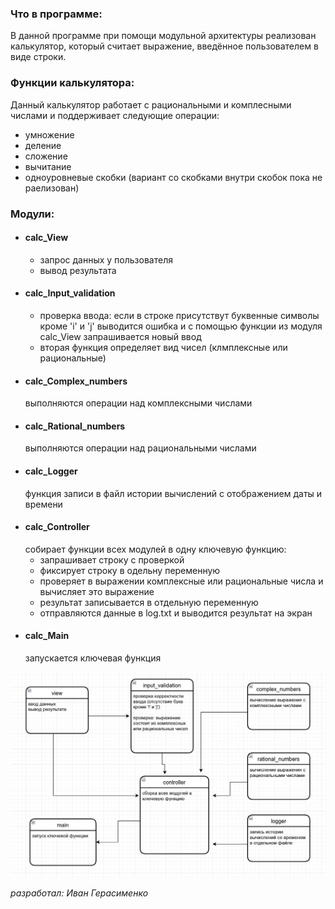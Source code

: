 ### Что в программе:
В данной программе при помощи модульной архитектуры реализован калькулятор, который считает выражение, введённое пользователем в виде строки.

### Функции калькулятора:
Данный калькулятор работает с рациональными и комплесными числами и поддерживает следующие операции:
+ умножение
+ деление
+ сложение
+ вычитание
+ одноуровневые скобки (вариант со скобками внутри скобок пока не раелизован)

### Модули:
+ #### calc_View
    + запрос данных у пользователя
    + вывод результата
+ #### calc_Input_validation
    + проверка ввода: если в строке присутствут буквенные символы кроме 'i' и 'j' выводится ошибка и с помощью функции из модуля calc_View  запрашивается новый ввод
    + вторая функция определяет вид чисел (клмплексные или рациональные)
+ #### calc_Complex_numbers
    выполняются операции над комплексными числами
+ #### calc_Rational_numbers
    выполняются операции над рациональными числами
+ #### calc_Logger
    функция записи в файл истории вычислений с отображением даты и времени
+ #### calc_Controller
    собирает функции всех модулей в одну ключевую функцию:
    + запрашивает строку с проверкой
    + фиксирует строку в одельну переменную
    + проверяет в выражении комплексные или рациональные числа и вычисляет это выражение
    + результат записывается в отдельную переменную
    + отправляются данные в log.txt и выводится результат на экран
+ #### calc_Main
    запускается ключевая функция



![схема взаимодействия модулей](picture.jpg)

*разработал: Иван Герасименко*